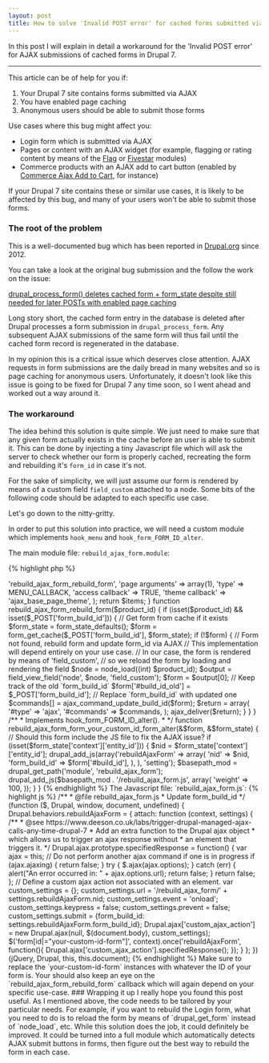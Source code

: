 ```yaml
---
layout: post
title: How to solve 'Invalid POST error' for cached forms submitted via AJAX in Drupal 7
---
```


In this post I will explain in detail a workaround for the 'Invalid POST error' for AJAX submissions of cached forms in Drupal 7.

-----

This article can be of help for you if:

1. Your Drupal 7 site contains forms submitted via AJAX
2. You have enabled page caching
3. Anonymous users should be able to submit those forms

Use cases where this bug might affect you:

* Login form which is submitted via AJAX
* Pages or content with an AJAX widget (for example, flagging or rating content by means of the [Flag](https://www.drupal.org/project/flag) or [Fivestar](https://www.drupal.org/project/fivestar) modules)
* Commerce products with an AJAX add to cart button (enabled by [Commerce Ajax Add to Cart](https://www.drupal.org/project/dc_ajax_add_cart), for instance)

If your Drupal 7 site contains these or similar use cases, it is likely to be affected by this bug, and many of your users won't be able to submit those forms.

### The root of the problem

This is a well-documented bug which has been reported in [Drupal.org](http://www.drupal.org) since 2012.

You can take a look at the original bug submission and the follow the work on the issue:

[drupal\_process\_form() deletes cached form + form_state despite still needed for later POSTs with enabled page caching](https://www.drupal.org/node/1694574)

Long story short, the cached form entry in the database is deleted after Drupal processes a form submission in `drupal_process_form`.  Any subsequent AJAX submissions of the same form will thus fail until the cached form record is regenerated in the database.

In my opinion this is a critical issue which deserves close attention.  AJAX requests in form submissions are the daily bread in many websites and so is page caching for anonymous users. Unfortunately, it doesn't look like this issue is going to be fixed for Drupal 7 any time soon, so I went ahead and worked out a way around it.

### The workaround

The idea behind this solution is quite simple. We just need to make sure that any given form actually exists in the cache before an user is able to submit it.  This can be done by injecting a tiny Javascript file which will ask the server to check whether our form is properly cached, recreating the form and rebuilding it's `form_id` in case it's not.

For the sake of simplicity, we will just assume our form is rendered by means of a custom field `field_custom` attached to a node.  Some bits of the following code should be adapted to each specific use case.

Let's go down to the nitty-gritty.

In order to put this solution into practice, we will need a custom module which implements `hook_menu` and `hook_form_FORM_ID_alter`.

The main module file: `rebuild_ajax_form.module`:

{% highlight php %}
<?php
/**
 * Implements hook_menu().
 *
 */
function rebuild_ajax_form_menu() {
  $items['rebuild_ajax_form'] = array(
    'page callback' => 'rebuild_ajax_form_rebuild_form',
    'page arguments' => array(1),
    'type' => MENU_CALLBACK,
    'access callback' => TRUE,
    'theme callback' => 'ajax_base_page_theme',
  );
	return $items;
}

function rebuild_ajax_form_rebuild_form($product_id) {
  if (isset($product_id) && isset($_POST['form_build_id'])) {
    // Get form from cache if it exists
    $form_state = form_state_defaults();
    $form = form_get_cache($_POST['form_build_id'], $form_state);
    if (!$form) {
      // Form not found, rebuild form and update form_id via AJAX
      // This implementation will depend entirely on your use case.
      // In our case, the form is rendered by means of 'field_custom',
      // so we reload the form by loading and rendering the field
      $node = node_load((int) $product_id);
      $output = field_view_field('node', $node, 'field_custom');
      $form = $output[0];
      // Keep track of the old `form_build_id`
      $form['#build_id_old'] = $_POST['form_build_id'];
      // Replace `form_build_id` with updated one
      $commands[] = ajax_command_update_build_id($form);
      $return = array(
        '#type' => 'ajax',
        '#commands' => $commands,
      );
      ajax_deliver($return);
    }
  }
}

/**
 * Implements hook_form_FORM_ID_alter().
 *
 */
function rebuild_ajax_form_form_your_custom_id_form_alter(&$form, &$form_state) {
  // Should this form include the JS file to fix the AJAX issue?
  if (isset($form_state['context']['entity_id'])) {
    $nid = $form_state['context']['entity_id'];
    drupal_add_js(array('rebuildAjaxForm' => array(
      'nid' => $nid,
      'form_build_id' => $form['#build_id'],
      ),
    ), 'setting');
    $basepath_mod = drupal_get_path('module', 'rebuild_ajax_form');
    drupal_add_js($basepath_mod . '/rebuild_ajax_form.js', array(
      'weight' => 100,
      ));
  }
}
{% endhighlight %}

The Javascript file: `rebuild_ajax_form.js`:

{% highlight js %}
/**
 * @file rebuild_ajax_form.js
 * Update form_build_id
 */
(function ($, Drupal, window, document, undefined) {
  Drupal.behaviors.rebuildAjaxForm = {
    attach: function (context, settings) {
   /**
     * @see https://www.deeson.co.uk/labs/trigger-drupal-managed-ajax-calls-any-time-drupal-7
     * Add an extra function to the Drupal ajax object
     * which allows us to trigger an ajax response without
     * an element that triggers it.
     */
      Drupal.ajax.prototype.specifiedResponse = function() {
        var ajax = this;
        // Do not perform another ajax command if one is in progress
        if (ajax.ajaxing) {
          return false;
        }
        try {
          $.ajax(ajax.options);
        }
        catch (err) {
          alert("An error occurred in: " + ajax.options.url);
          return false;
        }
        return false;
      };

      // Define a custom ajax action not associated with an element.
      var custom_settings = {};
      custom_settings.url = '/rebuild_ajax_form/' + settings.rebuildAjaxForm.nid;
      custom_settings.event = 'onload';
      custom_settings.keypress = false;
      custom_settings.prevent = false;
      custom_settings.submit = {form_build_id: settings.rebuildAjaxForm.form_build_id};
      Drupal.ajax['custom_ajax_action'] = new Drupal.ajax(null, $(document.body), custom_settings);

      $('form[id|="your-custom-id-form"]', context).once('rebuildAjaxForm', function(){
        Drupal.ajax['custom_ajax_action'].specifiedResponse();
      });
    }
  };
})(jQuery, Drupal, this, this.document);
{% endhighlight %}

Make sure to replace the `your-custom-id-form` instances with whatever the ID of your form is.

Your should also keep an eye on the `rebuild_ajax_form_rebuild_form` callback which will again depend on your specific use-case.

### Wrapping it up

I really hope you found this post useful.  As I mentioned above, the code needs to be tailored by your particular needs.  For example, if you want to rebuild the Login form, what you need to do is to reload the form by means of `drupal_get_form` instead of `node_load`, etc.

While this solution does the job, it could definitely be improved.  It could be turned into a full module which automatically detects AJAX submit buttons in forms, then figure out the best way to rebuild the form in each case.
